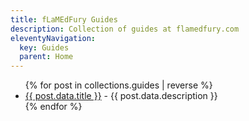 ```yaml
---
title: fLaMEdFury Guides
description: Collection of guides at flamedfury.com
eleventyNavigation:
  key: Guides
  parent: Home
---
```


<ul class="guides">
  {% for post in collections.guides | reverse %}
  <li><a href="{{ post.url }}">{{ post.data.title }}</a> - {{ post.data.description }}</li>
  {% endfor %}
</ul>